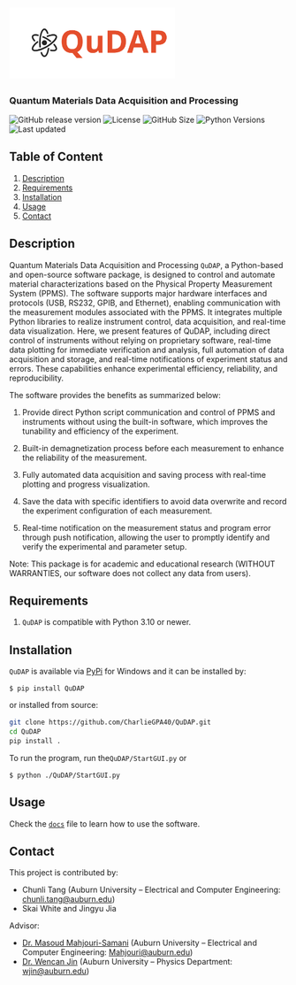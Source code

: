 # <img src="https://github.com/CharlieGPA40/QuDAP/blob/main/QuDAP/GUI/Icon/logo.svg" width="300"/>
<h3 align="left">Quantum Materials Data Acquisition and Processing</h3>

![GitHub release version](https://img.shields.io/github/v/release/CharlieGPA40/QuDAP?color=%2350C878&include_prereleases)
![License](https://img.shields.io/github/license/CharlieGPA40/QuDAP)
![GitHub Size](https://img.shields.io/github/repo-size/CharlieGPA40/QuDAP)
![Python Versions](https://img.shields.io/badge/python-3.10%20|%203.11%20|%203.12-blue)
![Last updated](https://img.shields.io/github/last-commit/CharlieGPA40/QuDAP/main?label=Last%20updated&style=flat)


## Table of Content
1. [Description](README.md#Description)
2. [Requirements](README.md#Requirements)
3. [Installation](README.md#Installation)
4. [Usage](README.md#Usage)
5. [Contact](README.md#Contact)

## Description
Quantum Materials Data Acquisition and Processing `QuDAP`, a Python-based and open-source software package, is designed to control and automate material characterizations based on the Physical Property Measurement System (PPMS). The software supports major hardware interfaces and protocols (USB, RS232, GPIB, and Ethernet), enabling communication with the measurement modules associated with the PPMS. It integrates multiple Python libraries to realize instrument control, data acquisition, and real-time data visualization. Here, we present features of QuDAP, including direct control of instruments without relying on proprietary software, real-time data plotting for immediate verification and analysis, full automation of data acquisition and storage, and real-time notifications of experiment status and errors. These capabilities enhance experimental efficiency, reliability, and reproducibility.

The software provides the benefits as summarized below:

1. Provide direct Python script communication and control of PPMS and instruments without using the built-in software, which improves the tunability and efficiency of the experiment.
    
2. Built-in demagnetization process before each measurement to enhance the reliability of the measurement.
    
3. Fully automated data acquisition and saving process with real-time plotting and progress visualization.
    
4. Save the data with specific identifiers to avoid data overwrite and record the experiment configuration of each measurement.
    
5. Real-time notification on the measurement status and program error through push notification, allowing the user to promptly identify and verify the experimental and parameter setup.

Note: This package is for academic and educational research (WITHOUT WARRANTIES, our software does not collect any data from users).

## Requirements
1. `QuDAP` is compatible with Python 3.10 or newer. 

## Installation
`QuDAP` is available via [PyPi](https://pypi.org/project/QuDAP/) for Windows and it can be installed by:

```console
$ pip install QuDAP
```

or installed from source:
```bash
git clone https://github.com/CharlieGPA40/QuDAP.git
cd QuDAP
pip install .
```

To run the program, run the`QuDAP/StartGUI.py` or 
```console
$ python ./QuDAP/StartGUI.py
```

## Usage
Check the [`docs`](https://github.com/CharlieGPA40/QuDAP/tree/main/doc/)  file to learn how to use the software.

## Contact
This project is contributed by:
* Chunli Tang (Auburn University – Electrical and Computer Engineering: chunli.tang@auburn.edu)
* Skai White and Jingyu Jia

Advisor:
* [Dr. Masoud Mahjouri-Samani](http://wp.auburn.edu/Mahjouri/) (Auburn University – Electrical and Computer Engineering: Mahjouri@auburn.edu)
* [Dr. Wencan Jin](http://wp.auburn.edu/JinLab/) (Auburn University – Physics Department: wjin@auburn.edu)


